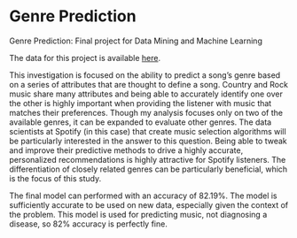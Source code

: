 # Genre Prediction
Genre Prediction: Final project for Data Mining and Machine Learning

The data for this project is available [here](https://www.kaggle.com/vicsuperman/prediction-of-music-genre?select=music_genre.csv).

This investigation is focused on the ability to predict a song’s genre based on a series of attributes that are thought to define a song. Country and Rock music share many attributes and being able to accurately identify one over the other is highly important when providing the listener with music that matches their preferences. Though my analysis focuses only on two of the available genres, it can be expanded to evaluate other genres. The data scientists at Spotify (in this case) that create music selection algorithms will be particularly interested in the answer to this question.  Being able to tweak and improve their predictive methods to drive a highly accurate, personalized recommendations is highly attractive for Spotify listeners. The differentiation of closely related genres can be particularly beneficial, which is the focus of this study.

The final model can performed with an accuracy of 82.19%. The model is sufficiently accurate to be used on new data, especially given the context of the problem.  This model is used for predicting music, not diagnosing a disease, so 82% accuracy is perfectly fine. 
